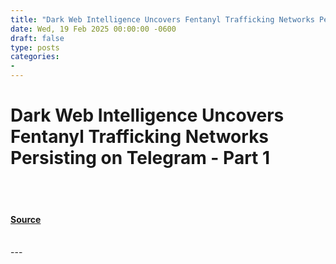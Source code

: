 ```yaml
---
title: "Dark Web Intelligence Uncovers Fentanyl Trafficking Networks Persisting on Telegram - Part 1"
date: Wed, 19 Feb 2025 00:00:00 -0600
draft: false
type: posts
categories: 
- 
---
```

# Dark Web Intelligence Uncovers Fentanyl Trafficking Networks Persisting on Telegram - Part 1

<br/>

<br/>


#### [Source](https://www.resecurity.com/blog/article/dark-web-intelligence-uncovers-fentanyl-trafficking-networks-persisting-on-telegram-part-1)

<br/>
---
